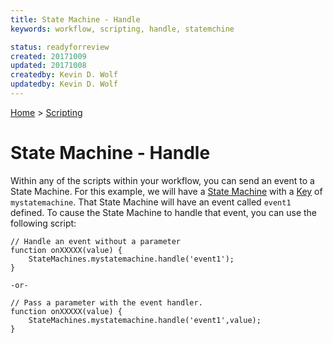 ```yaml
---
title: State Machine - Handle
keywords: workflow, scripting, handle, statemchine

status: readyforreview
created: 20171009
updated: 20171008
createdby: Kevin D. Wolf
updatedby: Kevin D. Wolf
---
```

[Home](../Index.md) > [Scripting](Index.md)

# State Machine - Handle

Within any of the scripts within your workflow, you can send an event to 
a State Machine.  For this example, we will have a [State Machine](../Workflows/StateMachines.md) with a [Key](../Topics/Keys.md) of 
`mystatemachine`.  That State Machine will have an event called `event1` defined.  To cause the 
State Machine to handle that event, you can use the following script:

```
// Handle an event without a parameter
function onXXXXX(value) {
    StateMachines.mystatemachine.handle('event1');
}

-or-

// Pass a parameter with the event handler.
function onXXXXX(value) {
    StateMachines.mystatemachine.handle('event1',value);
}
```
